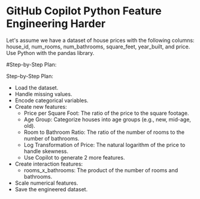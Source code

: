 # GitHub Copilot Python Feature Engineering Harder


Let's assume we have a dataset of house prices with the following columns: house_id, num_rooms, num_bathrooms, square_feet, year_built, and price. Use Python with the pandas library.


#Step-by-Step Plan:

Step-by-Step Plan:
- Load the dataset.
- Handle missing values.
- Encode categorical variables.
- Create new features:
	- Price per Square Foot: The ratio of the price to the square footage.
	- Age Group: Categorize houses into age groups (e.g., new, mid-age, old).
	- Room to Bathroom Ratio: The ratio of the number of rooms to the number of bathrooms.
	- Log Transformation of Price: The natural logarithm of the price to handle skewness.
	- Use Copilot to generate 2 more features.
- Create interaction features:
	- rooms_x_bathrooms: The product of the number of rooms and bathrooms.
- Scale numerical features.
- Save the engineered dataset.
